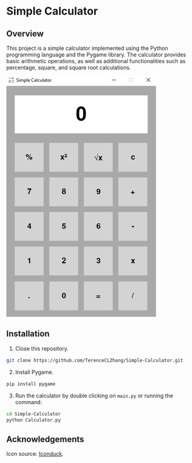 # Simple Calculator

## Overview

This project is a simple calculator implemented using the Python programming language and the Pygame library. The calculator provides basic arithmetic operations, as well as additional functionalities such as percentage, square, and square root calculations.

![Calculator](Images/Calculator.PNG)

## Installation

1. Close this repository.

```bash
git clone https://github.com/TerenceCLZhang/Simple-Calculator.git
```

2. Install Pygame.

```bash
pip install pygame
```

3. Run the calculator by double clicking on `main.py` or running the command:

```bash
cd Simple-Calculator
python Calculator.py
```

## Acknowledgements

Icon source: [Iconduck](https://iconduck.com/icons/183747/math).
